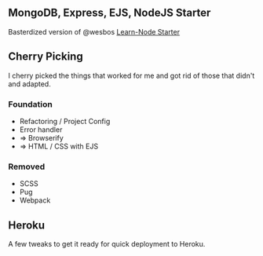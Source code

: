 ## MongoDB, Express, EJS, NodeJS Starter

Basterdized version of @wesbos [Learn-Node Starter](https://github.com/wesbos/Learn-Node/tree/master/starter-files)

## Cherry Picking
I cherry picked the things that worked for me and got rid of those that didn't and adapted.

### Foundation
* Refactoring / Project Config
* Error handler
* => Browserify
* => HTML / CSS with EJS

### Removed
* SCSS
* Pug
* Webpack

## Heroku
A few tweaks to get it ready for quick deployment to Heroku.
